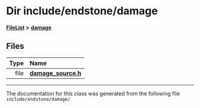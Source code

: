 

# Dir include/endstone/damage



[**FileList**](files.md) **>** [**damage**](dir_d35032eb9ca22acb8eface5f2c8b6a35.md)












## Files

| Type | Name |
| ---: | :--- |
| file | [**damage\_source.h**](damage__source_8h.md) <br> |



























































------------------------------
The documentation for this class was generated from the following file `include/endstone/damage/`

